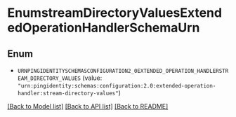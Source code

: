 # EnumstreamDirectoryValuesExtendedOperationHandlerSchemaUrn

## Enum


* `URNPINGIDENTITYSCHEMASCONFIGURATION2_0EXTENDED_OPERATION_HANDLERSTREAM_DIRECTORY_VALUES` (value: `"urn:pingidentity:schemas:configuration:2.0:extended-operation-handler:stream-directory-values"`)


[[Back to Model list]](../README.md#documentation-for-models) [[Back to API list]](../README.md#documentation-for-api-endpoints) [[Back to README]](../README.md)



